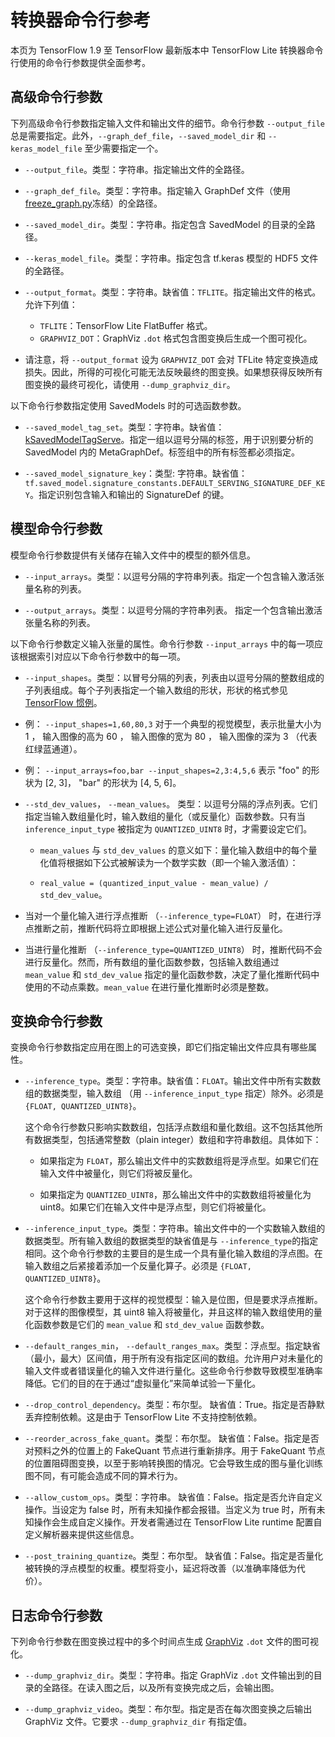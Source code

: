 # 转换器命令行参考

本页为 TensorFlow 1.9 至 TensorFlow 最新版本中 TensorFlow Lite 转换器命令行使用的命令行参数提供全面参考。

## 高级命令行参数

下列高级命令行参数指定输入文件和输出文件的细节。命令行参数 `--output_file` 总是需要指定。此外，`--graph_def_file`，`--saved_model_dir` 和 `--keras_model_file` 至少需要指定一个。

* `--output_file`。类型：字符串。指定输出文件的全路径。

* `--graph_def_file`。类型：字符串。指定输入 GraphDef 文件（使用 [freeze_graph.py](https://github.com/tensorflow/tensorflow/blob/master/tensorflow/python/tools/freeze_graph.py)冻结）的全路径。

* `--saved_model_dir`。类型：字符串。指定包含 SavedModel 的目录的全路径。

* `--keras_model_file`。类型：字符串。指定包含 tf.keras 模型的 HDF5 文件的全路径。 

* `--output_format`。类型：字符串。缺省值：`TFLITE`。指定输出文件的格式。允许下列值：

    * `TFLITE`：TensorFlow Lite FlatBuffer 格式。    
    * `GRAPHVIZ_DOT`：GraphViz `.dot` 格式包含图变换后生成一个图可视化。 

* 请注意，将 `--output_format` 设为 `GRAPHVIZ_DOT` 会对 TFLite 特定变换造成损失。因此，所得的可视化可能无法反映最终的图变换。如果想获得反映所有图变换的最终可视化，请使用 `--dump_graphviz_dir`。

以下命令行参数指定使用 SavedModels 时的可选函数参数。

* `--saved_model_tag_set`。类型：字符串。缺省值： [kSavedModelTagServe](https://github.com/tensorflow/tensorflow/blob/master/tensorflow/cc/saved_model/tag_constants.h)。指定一组以逗号分隔的标签，用于识别要分析的 SavedModel 内的 MetaGraphDef。标签组中的所有标签都必须指定。

* `--saved_model_signature_key`：类型: 字符串。缺省值：`tf.saved_model.signature_constants.DEFAULT_SERVING_SIGNATURE_DEF_KEY`。指定识别包含输入和输出的 SignatureDef 的键。

## 模型命令行参数

模型命令行参数提供有关储存在输入文件中的模型的额外信息。

* `--input_arrays`。类型：以逗号分隔的字符串列表。指定一个包含输入激活张量名称的列表。

* `--output_arrays`。类型：以逗号分隔的字符串列表。 指定一个包含输出激活张量名称的列表。

以下命令行参数定义输入张量的属性。命令行参数 `--input_arrays` 中的每一项应该根据索引对应以下命令行参数中的每一项。

* `--input_shapes`。类型：以冒号分隔的列表，列表由以逗号分隔的整数组成的子列表组成。每个子列表指定一个输入数组的形状，形状的格式参见 [TensorFlow 惯例](https://www.tensorflow.org/guide/tensors#shape)。

* 例： `--input_shapes=1,60,80,3` 对于一个典型的视觉模型，表示批量大小为 1 ， 输入图像的高为 60 ， 输入图像的宽为 80 ， 输入图像的深为 3 （代表红绿蓝通道）。

* 例： `--input_arrays=foo,bar --input_shapes=2,3:4,5,6` 表示 "foo" 的形状为 [2, 3]， "bar" 的形状为 [4, 5, 6]。
    
* `--std_dev_values`， `--mean_values`。 类型：以逗号分隔的浮点列表。它们指定当输入数组量化时，输入数组的量化（或反量化）函数参数。只有当 `inference_input_type` 被指定为 `QUANTIZED_UINT8` 时，才需要设定它们。

    * `mean_values` 与 `std_dev_values` 的意义如下：量化输入数组中的每个量化值将根据如下公式被解读为一个数学实数（即一个输入激活值）：

    * `real_value = (quantized_input_value - mean_value) / std_dev_value`。

* 当对一个量化输入进行浮点推断 （`--inference_type=FLOAT`） 时，在进行浮点推断之前，推断代码将立即根据上述公式对量化输入进行反量化。

* 当进行量化推断 （`--inference_type=QUANTIZED_UINT8`） 时，推断代码不会进行反量化。然而，所有数组的量化函数参数，包括输入数组通过 `mean_value` 和 `std_dev_value` 指定的量化函数参数，决定了量化推断代码中使用的不动点乘数。`mean_value` 在进行量化推断时必须是整数。

## 变换命令行参数

变换命令行参数指定应用在图上的可选变换，即它们指定输出文件应具有哪些属性。

* `--inference_type`。类型：字符串。缺省值：`FLOAT`。输出文件中所有实数数组的数据类型，输入数组 （用 `--inference_input_type` 指定）除外。必须是 `{FLOAT, QUANTIZED_UINT8}`。

    这个命令行参数只影响实数数组，包括浮点数组和量化数组。这不包括其他所有数据类型，包括通常整数（plain integer）数组和字符串数组。具体如下：
    
    * 如果指定为 `FLOAT`，那么输出文件中的实数数组将是浮点型。如果它们在输入文件中被量化，则它们将被反量化。

    * 如果指定为 `QUANTIZED_UINT8`，那么输出文件中的实数数组将被量化为 uint8。如果它们在输入文件中是浮点型，则它们将被量化。

* `--inference_input_type`。类型：字符串。输出文件中的一个实数输入数组的数据类型。所有输入数组的数据类型的缺省值是与 `--inference_type`的指定相同。这个命令行参数的主要目的是生成一个具有量化输入数组的浮点图。在输入数组之后紧接着添加一个反量化算子。必须是 `{FLOAT, QUANTIZED_UINT8}`。

    这个命令行参数主要用于这样的视觉模型：输入是位图，但是要求浮点推断。对于这样的图像模型，其 uint8 输入将被量化，并且这样的输入数组使用的量化函数参数是它们的 `mean_value` 和 `std_dev_value` 函数参数。

* `--default_ranges_min`， `--default_ranges_max`。类型：浮点型。指定缺省（最小，最大）区间值，用于所有没有指定区间的数组。允许用户对未量化的输入文件或者错误量化的输入文件进行量化。这些命令行参数导致模型准确率降低。它们的目的在于通过“虚拟量化”来简单试验一下量化。

* `--drop_control_dependency`。类型：布尔型。 缺省值：True。指定是否静默丢弃控制依赖。这是由于 TensorFlow Lite 不支持控制依赖。

* `--reorder_across_fake_quant`。类型：布尔型。 缺省值：False。指定是否对预料之外的位置上的 FakeQuant 节点进行重新排序。用于 FakeQuant 节点的位置阻碍图变换，以至于影响转换图的情况。它会导致生成的图与量化训练图不同，有可能会造成不同的算术行为。

* `--allow_custom_ops`。类型：字符串。 缺省值：False。指定是否允许自定义操作。当设定为 false 时，所有未知操作都会报错。当定义为 true 时，所有未知操作会生成自定义操作。开发者需通过在 TensorFlow Lite runtime 配置自定义解析器来提供这些信息。

* `--post_training_quantize`。类型：布尔型。 缺省值：False。指定是否量化被转换的浮点模型的权重。模型将变小，延迟将改善（以准确率降低为代价）。

## 日志命令行参数

下列命令行参数在图变换过程中的多个时间点生成 [GraphViz](https://www.graphviz.org/) `.dot` 文件的图可视化。

- `--dump_graphviz_dir`。类型：字符串。指定 GraphViz `.dot` 文件输出到的目录的全路径。在读入图之后，以及所有变换完成之后，会输出图。

- `--dump_graphviz_video`。类型：布尔型。指定是否在每次图变换之后输出 GraphViz 文件。它要求 `--dump_graphviz_dir` 有指定值。
